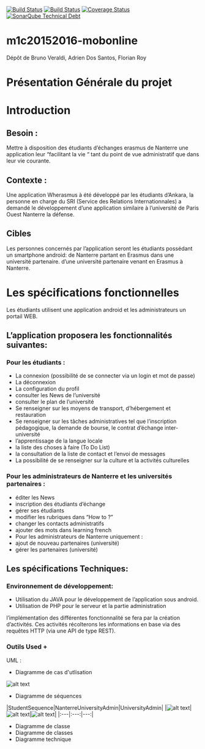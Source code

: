 [![Build Status](https://travis-ci.org/Miage-Paris-Ouest/m1c20152016-mobonline.svg?branch=master)](https://travis-ci.org/Miage-Paris-Ouest/m1c20152016-mobonline)
[![Build Status](https://www.bitrise.io/app/b8e29b159097b3aa.svg?token=-r6AHWMQwkUwy5rsRsW4Kw&branch=master)](https://www.bitrise.io/app/b8e29b159097b3aa)
[![Coverage Status](https://coveralls.io/github/Miage-Paris-Ouest/froy/badge.svg?branch=master&service=github)](https://coveralls.io/github/Miage-Paris-Ouest/froy?branch=master)
[![SonarQube Technical Debt](https://img.shields.io/badge/technical%20debt-0.0%-brightgreen.svg)](http://localhost:9000/dashboard/index/fr.uparis10.pascalpoizat:template-java-project)
# m1c20152016-mobonline
Dépôt de Bruno Veraldi, Adrien Dos Santos, Florian Roy


# Présentation Générale du projet

# Introduction

## Besoin : 
Mettre à disposition des étudiants d’échanges  erasmus de Nanterre une application leur “facilitant la vie “ tant du point de vue administratif que dans leur vie courante.


## Contexte :
Une  application Wherasmus à été développé par les étudiants d’Ankara, la personne en charge du SRI (Service des Relations Internationnales) a demandé le développement d’une application similaire à l’université de  Paris Ouest Nanterre la défense.


## Cibles
Les personnes concernés par l’application seront les étudiants possédant un smartphone android:
de Nanterre partant en Erasmus dans une université partenaire.
d’une université partenaire venant en Erasmus à Nanterre. 


# Les spécifications fonctionnelles
Les étudiants utilisent une application android et les administrateurs un portail WEB.

## L’application proposera les fonctionnalités suivantes:
### Pour les étudiants :
* La connexion (possibilité de se connecter via un login et mot de passe)
* La déconnexion
* La configuration du profil
* consulter les News de l’université
* consulter le plan de l’université
* Se renseigner sur les moyens de transport, d’hébergement et restauration
* Se renseigner sur les tâches administratives tel que l’inscription pédagogique, la demande de bourse, le contrat d’échange inter-université
* l’apprentissage de la langue locale
* la liste des choses à faire (To Do List)
* la consultation de la liste de contact et l’envoi de messages
* La possibilité de se renseigner sur la culture et la activités culturelles

### Pour les administrateurs de Nanterre et les universités partenaires :
* éditer les News
* inscription des étudiants d’échange
* gérer ses étudiants
* modifier les rubriques dans “How to ?”
* changer les contacts administratifs
* ajouter des mots dans learning french
* Pour les administrateurs de Nanterre uniquement :
* ajout de nouveau partenaires (université)
* gérer les partenaires (université)



## Les spécifications Techniques:


### Environnement de développement:
* Utilisation du JAVA pour le développement de l’application sous android.
* Utilisation de PHP pour le serveur et la partie administration

l’implémentation des différentes fonctionnalité se fera par la création d’activités. Ces activités récolterons les informations en base via des requêtes HTTP (via une API de type REST).

### Outils Used + 
UML : 
* Diagramme de cas d'utlisation


![alt text](https://github.com/Miage-Paris-Ouest/m1c20152016-mobonline/blob/master/diagrams/UseCase.png "Use case")
* Diagramme de séquences

|StudentSequence|NanterreUniversityAdmin|UniversityAdmin|
|![alt text](https://github.com/Miage-Paris-Ouest/m1c20152016-mobonline/blob/master/diagrams/StudentSequence.png "StudentSequence")|![alt text](https://github.com/Miage-Paris-Ouest/m1c20152016-mobonline/blob/master/diagrams/NanterreUniversityAdmin.png "NanterreUniversityAdmin")|![alt text](https://github.com/Miage-Paris-Ouest/m1c20152016-mobonline/blob/master/diagrams/UniversityAdmin.png "UniversityAdmin")|
|:---|:---:|---:|

* Diagramme de classe
* Diagramme de classes
* Diagramme technique

